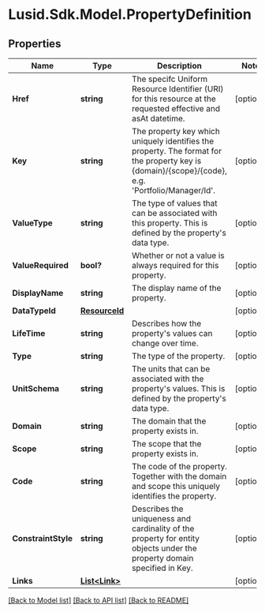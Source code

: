 
# Lusid.Sdk.Model.PropertyDefinition

## Properties

Name | Type | Description | Notes
------------ | ------------- | ------------- | -------------
**Href** | **string** | The specifc Uniform Resource Identifier (URI) for this resource at the requested effective and asAt datetime. | [optional] 
**Key** | **string** | The property key which uniquely identifies the property. The format for the property key is {domain}/{scope}/{code}, e.g. &#39;Portfolio/Manager/Id&#39;. | [optional] 
**ValueType** | **string** | The type of values that can be associated with this property. This is defined by the property&#39;s data type. | [optional] 
**ValueRequired** | **bool?** | Whether or not a value is always required for this property. | [optional] 
**DisplayName** | **string** | The display name of the property. | [optional] 
**DataTypeId** | [**ResourceId**](ResourceId.md) |  | [optional] 
**LifeTime** | **string** | Describes how the property&#39;s values can change over time. | [optional] 
**Type** | **string** | The type of the property. | [optional] 
**UnitSchema** | **string** | The units that can be associated with the property&#39;s values. This is defined by the property&#39;s data type. | [optional] 
**Domain** | **string** | The domain that the property exists in. | [optional] 
**Scope** | **string** | The scope that the property exists in. | [optional] 
**Code** | **string** | The code of the property. Together with the domain and scope this uniquely identifies the property. | [optional] 
**ConstraintStyle** | **string** | Describes the uniqueness and cardinality of the property for entity objects under the property domain specified in Key. | [optional] 
**Links** | [**List&lt;Link&gt;**](Link.md) |  | [optional] 

[[Back to Model list]](../README.md#documentation-for-models)
[[Back to API list]](../README.md#documentation-for-api-endpoints)
[[Back to README]](../README.md)

